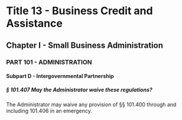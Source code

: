 
# Title 13 - Business Credit and Assistance
## Chapter I - Small Business Administration
### PART 101 - ADMINISTRATION
#### Subpart D - Intergovernmental Partnership
##### § 101.407 May the Administrator waive these regulations?

The Administrator may waive any provision of §§ 101.400 through and including 101.406 in an emergency.
